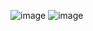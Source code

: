 ![image](https://github.com/almakarenko11/Praktika-1/assets/167989776/24abe07b-e957-4cb0-acb8-cfcfd04f8f44)
![image](https://github.com/almakarenko11/Praktika-1/assets/167989776/47203ccb-9bad-45fd-aa6b-c99272f36714)
